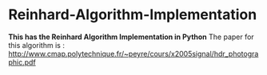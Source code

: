# Reinhard-Algorithm-Implementation
**This has the Reinhard Algorithm Implementation in Python**
The paper for this algorithm is : http://www.cmap.polytechnique.fr/~peyre/cours/x2005signal/hdr_photographic.pdf
